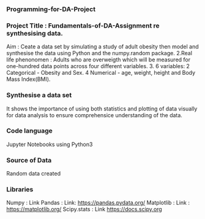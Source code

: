 ### Programming-for-DA-Project
### Project Title : Fundamentals-of-DA-Assignment re synthesising data. 
Aim : Ceate a data set by simulating a study of adult obesity then model and synthesise the data using Python and the numpy.random package.
2.Real life phenonomen : Adults who are overweigth which will be measured for one-hundred data points across four different variables.
3. 6 variables:  2 Categorical  - Obesity and Sex. 4 Numerical - age, weight, height and Body Mass Index(BMI).

### Synthesise a data set
It shows the importance of using both statistics and plotting of data visually for data analysis to ensure comprehensice understanding of the data.

### Code language
Jupyter Notebooks using Python3

### Source of Data
Random data created

### Libraries
Numpy : Link 
Pandas : Link: https://pandas.pydata.org/
Matplotlib : Link : https://matplotlib.org/
Scipy.stats : Link https://docs.scipy.org

